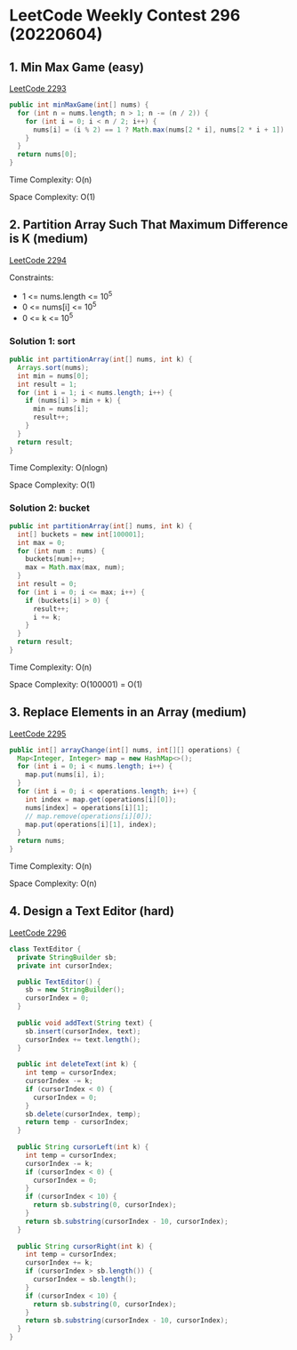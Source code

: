 # LeetCode Weekly Contest 296 (20220604)

## 1. Min Max Game (easy)

[LeetCode 2293](https://leetcode.com/problems/min-max-game/)

```java
public int minMaxGame(int[] nums) {
  for (int n = nums.length; n > 1; n -= (n / 2)) {
    for (int i = 0; i < n / 2; i++) {
      nums[i] = (i % 2) == 1 ? Math.max(nums[2 * i], nums[2 * i + 1]) : Math.min(nums[2 * i], nums[2 * i + 1]);
    }
  }
  return nums[0];
}
```

Time Complexity: O(n)

Space Complexity: O(1)

## 2. Partition Array Such That Maximum Difference is K (medium)

[LeetCode 2294](https://leetcode.com/problems/partition-array-such-that-maximum-difference-is-k/)

Constraints:

* 1 <= nums.length <= 10<sup>5</sup>
* 0 <= nums[i] <= 10<sup>5</sup>
* 0 <= k <= 10<sup>5</sup>

### Solution 1: sort

```java
public int partitionArray(int[] nums, int k) {
  Arrays.sort(nums);
  int min = nums[0];
  int result = 1;
  for (int i = 1; i < nums.length; i++) {
    if (nums[i] > min + k) {
      min = nums[i];
      result++;
    }
  }
  return result;
}
```

Time Complexity: O(nlogn)

Space Complexity: O(1)

### Solution 2: bucket

```java
public int partitionArray(int[] nums, int k) {
  int[] buckets = new int[100001];
  int max = 0;
  for (int num : nums) {
    buckets[num]++;
    max = Math.max(max, num);
  }
  int result = 0;
  for (int i = 0; i <= max; i++) {
    if (buckets[i] > 0) {
      result++;
      i += k;
    }
  }
  return result;
}
```

Time Complexity: O(n)

Space Complexity: O(100001) = O(1)

## 3. Replace Elements in an Array (medium)

[LeetCode 2295](https://leetcode.com/problems/replace-elements-in-an-array/)

```java
public int[] arrayChange(int[] nums, int[][] operations) {
  Map<Integer, Integer> map = new HashMap<>();
  for (int i = 0; i < nums.length; i++) {
    map.put(nums[i], i);
  }
  for (int i = 0; i < operations.length; i++) {
    int index = map.get(operations[i][0]);
    nums[index] = operations[i][1];
    // map.remove(operations[i][0]);
    map.put(operations[i][1], index);
  }
  return nums;
}
```

Time Complexity: O(n)

Space Complexity: O(n)

## 4. Design a Text Editor (hard)

[LeetCode 2296](https://leetcode.com/problems/design-a-text-editor/)

```java
class TextEditor {
  private StringBuilder sb;
  private int cursorIndex;

  public TextEditor() {
    sb = new StringBuilder();
    cursorIndex = 0;
  }
    
  public void addText(String text) {
    sb.insert(cursorIndex, text);
    cursorIndex += text.length();
  }
    
  public int deleteText(int k) {
    int temp = cursorIndex;
    cursorIndex -= k;
    if (cursorIndex < 0) {
      cursorIndex = 0;
    }
    sb.delete(cursorIndex, temp);
    return temp - cursorIndex;
  }
    
  public String cursorLeft(int k) {
    int temp = cursorIndex;
    cursorIndex -= k;
    if (cursorIndex < 0) {
      cursorIndex = 0;
    }
    if (cursorIndex < 10) {
      return sb.substring(0, cursorIndex);
    }
    return sb.substring(cursorIndex - 10, cursorIndex);
  }
    
  public String cursorRight(int k) {
    int temp = cursorIndex;
    cursorIndex += k;
    if (cursorIndex > sb.length()) {
      cursorIndex = sb.length();
    }
    if (cursorIndex < 10) {
      return sb.substring(0, cursorIndex);
    }
    return sb.substring(cursorIndex - 10, cursorIndex);
  }
}
```

